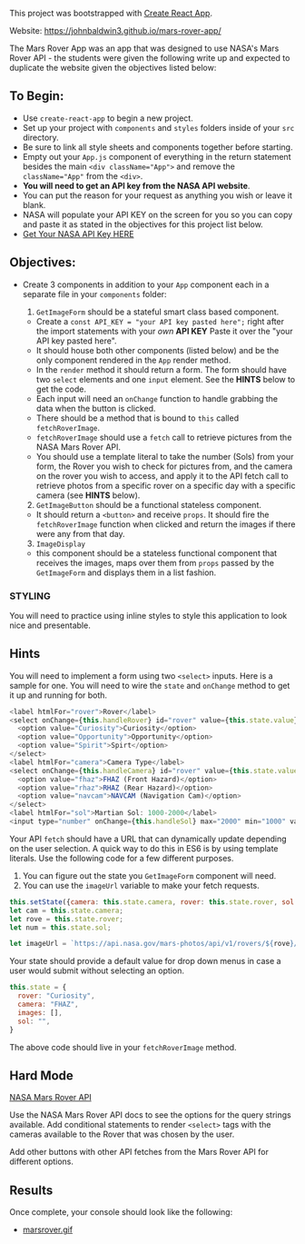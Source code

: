 This project was bootstrapped with [Create React App](https://github.com/facebookincubator/create-react-app).


Website: https://johnbaldwin3.github.io/mars-rover-app/

The Mars Rover App was an app that was designed to use NASA's Mars Rover API - the students were given the following write up and expected to duplicate the website given the objectives listed below:

## To Begin:

* Use `create-react-app` to begin a new project.
* Set up your project with `components` and `styles` folders inside of your `src` directory.
* Be sure to link all style sheets and components together before starting.
* Empty out your `App.js` component of everything in the return statement besides the main `<div className="App">` and remove the `className="App"` from the `<div>`.
* **You will need to get an API key from the NASA API website**.
* You can put the reason for your request as anything you wish or leave it blank.
* NASA will populate your API KEY on the screen for you so you can copy and paste it as stated in the objectives for this project list below.
* [Get Your NASA API Key HERE](https://api.nasa.gov/index.html#apply-for-an-api-key)

## Objectives:

* Create 3 components in addition to your `App` component each in a separate file in your `components` folder:
  1. `GetImageForm` should be a stateful smart class based component.
    - Create a `const API_KEY = "your API key pasted here";` right after the import statements with your *own* **API KEY** Paste it over the "your API key pasted here".
    - It should house both other components (listed below) and be the only component rendered in the `App` render method.
    - In the `render` method it should return a form. The form should have two `select` elements and one `input` element. See the **HINTS** below to get the code.
    - Each input will need an `onChange` function to handle grabbing the data when the button is clicked.
    - There should be a method that is bound to `this` called `fetchRoverImage`.
    - `fetchRoverImage` should use a `fetch` call to retrieve pictures from the NASA Mars Rover API.
    - You should use a template literal to take the number (Sols) from your form, the Rover you wish to check for pictures from, and the camera on the rover you wish to access, and apply it to the  API fetch call to retrieve photos from a specific rover on a specific day with a specific camera (see **HINTS** below).

  2. `GetImageButton` should be a functional stateless component.
    - It should return a `<button>` and receive `props`. It should fire the `fetchRoverImage` function when clicked and return the images if there were any from that day.

  3. `ImageDisplay`
    - this component should be a stateless functional component that receives the images, maps over them from `props` passed by the `GetImageForm` and displays them in a list fashion.

### STYLING

You will need to practice using inline styles to style this application to look nice and presentable.

## Hints

You will need to implement a form using two `<select>` inputs. Here is a sample for one. You will need to wire the `state` and `onChange` method to get it up and running for both.

```js
<label htmlFor="rover">Rover</label>
<select onChange={this.handleRover} id="rover" value={this.state.value}>
  <option value="Curiosity">Curiosity</option>
  <option value="Opportunity">Opportunity</option>
  <option value="Spirit">Spirt</option>
</select>
<label htmlFor="camera">Camera Type</label>
<select onChange={this.handleCamera} id="rover" value={this.state.value}>
  <option value="fhaz">FHAZ (Front Hazard)</option>
  <option value="rhaz">RHAZ (Rear Hazard)</option>
  <option value="navcam">NAVCAM (Navigation Cam)</option>
</select>
<label htmlFor="sol">Martian Sol: 1000-2000</label>
<input type="number" onChange={this.handleSol} max="2000" min="1000" value={this.state.value}/>
```

Your API `fetch` should have a URL that can dynamically update depending on the user selection.
A quick way to do this in ES6 is by using template literals. Use the following code for a few different purposes.

1. You can figure out the state you `GetImageForm` component will need.
1. You can use the `imageUrl` variable to make your fetch requests.

```js
this.setState({camera: this.state.camera, rover: this.state.rover, sol: this.state.sol});
let cam = this.state.camera;
let rove = this.state.rover;
let num = this.state.sol;

let imageUrl = `https://api.nasa.gov/mars-photos/api/v1/rovers/${rove}/photos?sol=${num}&camera=${cam}&api_key=${API_KEY}`;
```

Your state should provide a default value for drop down menus in case a user would submit without selecting an option.

```js
this.state = {
  rover: "Curiosity",
  camera: "FHAZ",
  images: [],
  sol: "",
}
```
The above code should live in your `fetchRoverImage` method.


## Hard Mode

[NASA Mars Rover API](https://api.nasa.gov/api.html#MarsPhotos)

Use the NASA Mars Rover API docs to see the options for the query strings available. Add conditional statements to render `<select>` tags with the cameras available to the Rover that was chosen by the user.

Add other buttons with other API fetches from the Mars Rover API for different options.

## Results

Once complete, your console should look like the following:

- [marsrover.gif](https://tiy-learn-content.s3.amazonaws.com/9bd3e188-marsrover.gif)
